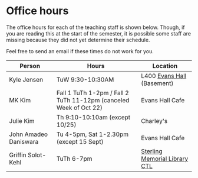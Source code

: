 # Office hours


The office hours for each of the teaching staff is shown 
below. Though, if you are reading this at the start of 
the semester, it is possible some staff are missing because
they did not yet determine their schedule.

Feel free to send an email if these times do not work for you.

| Person      | Hours                                                                    |Location|
| ----------- | ------------------------------------------------------------------------ |--------|
| Kyle Jensen | TuW 9:30-10:30AM| L400 [Evans Hall](https://map.yale.edu/place/building/EVANS) (Basement)|
| MK Kim  | Fall 1 TuTh 1-2pm / Fall 2 TuTh 11-12pm (canceled Week of Oct 22) | Evans Hall Cafe |
| Julie Kim | Th 9:10-10:10am (except 10/25) | Charley's |
| John Amadeo Daniswara | Tu 4-5pm, Sat 1-2.30pm (except 15 Sept) | Evans Hall Cafe |
| Griffin Solot-Kehl | TuTh 6-7pm| [Sterling Memorial Library CTL](https://ctl.yale.edu/Directions) |

